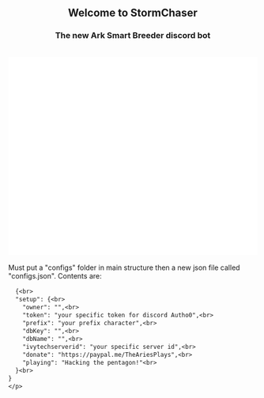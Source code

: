 
<p>
<h2 align="center">Welcome to StormChaser</h2>
<h3 align="center">The new Ark Smart Breeder discord bot</h3>
</p>

<div align="center">
  <br>
  <a href="https://www.github.com/AriesPlaysNation/StormChasers">
    <img src="img/readme.svg" width="800" height="400" alt="Storm Chasers SVG">
  </a>
</div>

<p>
  Must put a "configs" folder in main structure then a new json file called "configs.json".
  Contents are:


```
  {<br>
  "setup": {<br>
    "owner": "",<br>
    "token": "your specific token for discord Autho0",<br>
    "prefix": "your prefix character",<br>
    "dbKey": "",<br>
    "dbName": "",<br>
    "ivytechserverid": "your specific server id",<br>
    "donate": "https://paypal.me/TheAriesPlays",<br>
    "playing": "Hacking the pentagon!"<br>
  }<br>
}
</p>
```

